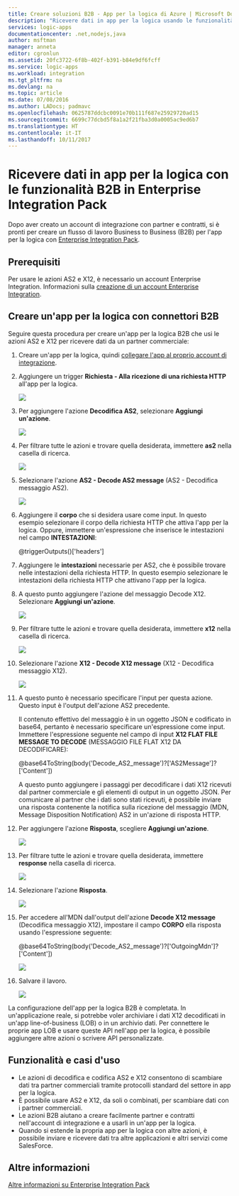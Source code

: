 ```yaml
---
title: Creare soluzioni B2B - App per la logica di Azure | Microsoft Docs
description: "Ricevere dati in app per la logica usando le funzionalità B2B in Enterprise Integration Pack"
services: logic-apps
documentationcenter: .net,nodejs,java
author: msftman
manager: anneta
editor: cgronlun
ms.assetid: 20fc3722-6f8b-402f-b391-b84e9df6fcff
ms.service: logic-apps
ms.workload: integration
ms.tgt_pltfrm: na
ms.devlang: na
ms.topic: article
ms.date: 07/08/2016
ms.author: LADocs; padmavc
ms.openlocfilehash: 0625787ddcbc0091e70b111f687e25929720ad15
ms.sourcegitcommit: 6699c77dcbd5f8a1a2f21fba3d0a0005ac9ed6b7
ms.translationtype: HT
ms.contentlocale: it-IT
ms.lasthandoff: 10/11/2017
---
```

# <a name="receive-data-in-logic-apps-with-the-b2b-features-in-the-enterprise-integration-pack"></a>Ricevere dati in app per la logica con le funzionalità B2B in Enterprise Integration Pack

Dopo aver creato un account di integrazione con partner e contratti, si è pronti per creare un flusso di lavoro Business to Business (B2B) per l'app per la logica con [Enterprise Integration Pack](logic-apps-enterprise-integration-overview.md).

## <a name="prerequisites"></a>Prerequisiti

Per usare le azioni AS2 e X12, è necessario un account Enterprise Integration. Informazioni sulla [creazione di un account Enterprise Integration](../logic-apps/logic-apps-enterprise-integration-accounts.md).

## <a name="create-a-logic-app-with-b2b-connectors"></a>Creare un'app per la logica con connettori B2B

Seguire questa procedura per creare un'app per la logica B2B che usi le azioni AS2 e X12 per ricevere dati da un partner commerciale:

1. Creare un'app per la logica, quindi [collegare l'app al proprio account di integrazione](../logic-apps/logic-apps-enterprise-integration-accounts.md).

2. Aggiungere un trigger **Richiesta - Alla ricezione di una richiesta HTTP** all'app per la logica.

    ![](./media/logic-apps-enterprise-integration-b2b/flatfile-1.png)

3. Per aggiungere l'azione **Decodifica AS2**, selezionare **Aggiungi un'azione**.

    ![](./media/logic-apps-enterprise-integration-b2b/transform-2.png)

4. Per filtrare tutte le azioni e trovare quella desiderata, immettere **as2** nella casella di ricerca.

    ![](./media/logic-apps-enterprise-integration-b2b/b2b-5.png)

5. Selezionare l'azione **AS2 - Decode AS2 message** (AS2 - Decodifica messaggio AS2).

    ![](./media/logic-apps-enterprise-integration-b2b/b2b-6.png)

6. Aggiungere il **corpo** che si desidera usare come input. In questo esempio selezionare il corpo della richiesta HTTP che attiva l'app per la logica. Oppure, immettere un'espressione che inserisce le intestazioni nel campo **INTESTAZIONI**:

    @triggerOutputs()['headers']

7. Aggiungere le **intestazioni** necessarie per AS2, che è possibile trovare nelle intestazioni della richiesta HTTP. In questo esempio selezionare le intestazioni della richiesta HTTP che attivano l'app per la logica.

8. A questo punto aggiungere l'azione del messaggio Decode X12. Selezionare **Aggiungi un'azione**.

    ![](./media/logic-apps-enterprise-integration-b2b/b2b-9.png)

9. Per filtrare tutte le azioni e trovare quella desiderata, immettere **x12** nella casella di ricerca.

    ![](./media/logic-apps-enterprise-integration-b2b/b2b-10.png)

10. Selezionare l'azione **X12 - Decode X12 message** (X12 - Decodifica messaggio X12).

    ![](./media/logic-apps-enterprise-integration-b2b/b2b-as2message.png)

11. A questo punto è necessario specificare l'input per questa azione. Questo input è l'output dell'azione AS2 precedente.

    Il contenuto effettivo del messaggio è in un oggetto JSON e codificato in base64, pertanto è necessario specificare un'espressione come input. 
    Immettere l'espressione seguente nel campo di input **X12 FLAT FILE MESSAGE TO DECODE** (MESSAGGIO FILE FLAT X12 DA DECODIFICARE):
    
    @base64ToString(body('Decode_AS2_message')?['AS2Message']?['Content'])

    A questo punto aggiungere i passaggi per decodificare i dati X12 ricevuti dal partner commerciale e gli elementi di output in un oggetto JSON. 
    Per comunicare al partner che i dati sono stati ricevuti, è possibile inviare una risposta contenente la notifica sulla ricezione del messaggio (MDN, Message Disposition Notification) AS2 in un'azione di risposta HTTP.

12. Per aggiungere l'azione **Risposta**, scegliere **Aggiungi un'azione**.

    ![](./media/logic-apps-enterprise-integration-b2b/b2b-14.png)

13. Per filtrare tutte le azioni e trovare quella desiderata, immettere **response** nella casella di ricerca.

    ![](./media/logic-apps-enterprise-integration-b2b/b2b-15.png)

14. Selezionare l'azione **Risposta**.

    ![](./media/logic-apps-enterprise-integration-b2b/b2b-16.png)

15. Per accedere all'MDN dall'output dell'azione **Decode X12 message** (Decodifica messaggio X12), impostare il campo **CORPO** ella risposta usando l'espressione seguente:

    @base64ToString(body('Decode_AS2_message')?['OutgoingMdn']?['Content'])

    ![](./media/logic-apps-enterprise-integration-b2b/b2b-17.png)  

16. Salvare il lavoro.

    ![](./media/logic-apps-enterprise-integration-b2b/transform-5.png)  

La configurazione dell'app per la logica B2B è completata. In un'applicazione reale, si potrebbe voler archiviare i dati X12 decodificati in un'app line-of-business (LOB) o in un archivio dati. Per connettere le proprie app LOB e usare queste API nell'app per la logica, è possibile aggiungere altre azioni o scrivere API personalizzate.

## <a name="features-and-use-cases"></a>Funzionalità e casi d'uso

* Le azioni di decodifica e codifica AS2 e X12 consentono di scambiare dati tra partner commerciali tramite protocolli standard del settore in app per la logica.
* È possibile usare AS2 e X12, da soli o combinati, per scambiare dati con i partner commerciali.
* Le azioni B2B aiutano a creare facilmente partner e contratti nell'account di integrazione e a usarli in un'app per la logica.
* Quando si estende la propria app per la logica con altre azioni, è possibile inviare e ricevere dati tra altre applicazioni e altri servizi come SalesForce.

## <a name="learn-more"></a>Altre informazioni
[Altre informazioni su Enterprise Integration Pack](logic-apps-enterprise-integration-overview.md)
